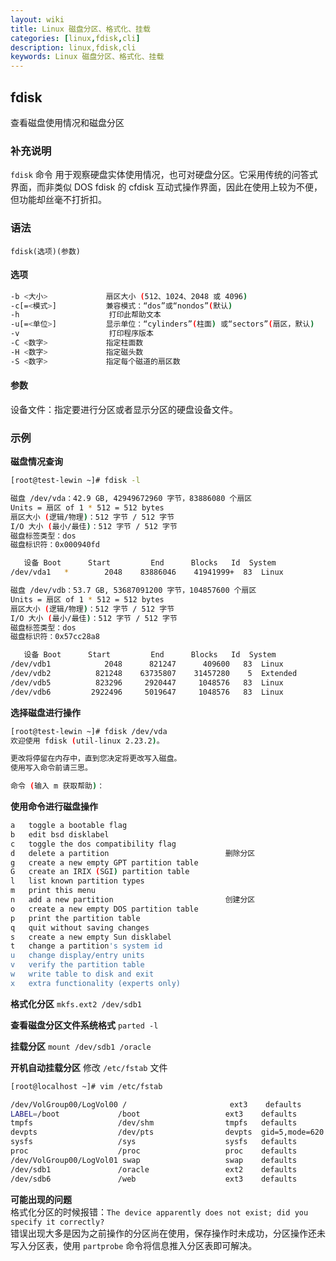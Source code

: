 ```yaml
---
layout: wiki
title: Linux 磁盘分区、格式化、挂载
categories: [linux,fdisk,cli]
description: linux,fdisk,cli
keywords: Linux 磁盘分区、格式化、挂载
---
```


## fdisk
查看磁盘使用情况和磁盘分区

### 补充说明
`fdisk` 命令 用于观察硬盘实体使用情况，也可对硬盘分区。它采用传统的问答式界面，而非类似 DOS fdisk 的 cfdisk 互动式操作界面，因此在使用上较为不便，但功能却丝毫不打折扣。

### 语法
`fdisk(选项)(参数)`

#### 选项
``` sh
-b <大小>             扇区大小 (512、1024、2048 或 4096)
-c[=<模式>]           兼容模式：“dos”或“nondos”(默认)
-h                    打印此帮助文本
-u[=<单位>]           显示单位：“cylinders”(柱面) 或“sectors”(扇区，默认)
-v                    打印程序版本
-C <数字>             指定柱面数
-H <数字>             指定磁头数
-S <数字>             指定每个磁道的扇区数
```

#### 参数
设备文件：指定要进行分区或者显示分区的硬盘设备文件。

### 示例
**磁盘情况查询**
``` sh
[root@test-lewin ~]# fdisk -l

磁盘 /dev/vda：42.9 GB, 42949672960 字节，83886080 个扇区
Units = 扇区 of 1 * 512 = 512 bytes
扇区大小 (逻辑/物理)：512 字节 / 512 字节
I/O 大小 (最小/最佳)：512 字节 / 512 字节
磁盘标签类型：dos
磁盘标识符：0x000940fd

   设备 Boot      Start         End      Blocks   Id  System
/dev/vda1   *        2048    83886046    41941999+  83  Linux

磁盘 /dev/vdb：53.7 GB, 53687091200 字节，104857600 个扇区
Units = 扇区 of 1 * 512 = 512 bytes
扇区大小 (逻辑/物理)：512 字节 / 512 字节
I/O 大小 (最小/最佳)：512 字节 / 512 字节
磁盘标签类型：dos
磁盘标识符：0x57cc28a8

   设备 Boot      Start         End      Blocks   Id  System
/dev/vdb1            2048      821247      409600   83  Linux
/dev/vdb2          821248    63735807    31457280    5  Extended
/dev/vdb5          823296     2920447     1048576   83  Linux
/dev/vdb6         2922496     5019647     1048576   83  Linux
```

**选择磁盘进行操作**
``` sh
[root@test-lewin ~]# fdisk /dev/vda
欢迎使用 fdisk (util-linux 2.23.2)。

更改将停留在内存中，直到您决定将更改写入磁盘。
使用写入命令前请三思。

命令 (输入 m 获取帮助)：
```

**使用命令进行磁盘操作**

``` sh
a   toggle a bootable flag
b   edit bsd disklabel
c   toggle the dos compatibility flag
d   delete a partition                          删除分区
g   create a new empty GPT partition table
G   create an IRIX (SGI) partition table
l   list known partition types
m   print this menu
n   add a new partition                         创建分区
o   create a new empty DOS partition table
p   print the partition table
q   quit without saving changes
s   create a new empty Sun disklabel
t   change a partition's system id
u   change display/entry units
v   verify the partition table
w   write table to disk and exit
x   extra functionality (experts only)
```

**格式化分区**
`mkfs.ext2 /dev/sdb1`

**查看磁盘分区文件系统格式**
`parted -l`

**挂载分区**
`mount /dev/sdb1 /oracle`

**开机自动挂载分区**
修改 `/etc/fstab` 文件

``` sh
[root@localhost ~]# vim /etc/fstab

/dev/VolGroup00/LogVol00 /                       ext3    defaults        1 1
LABEL=/boot             /boot                   ext3    defaults        1 2
tmpfs                   /dev/shm                tmpfs   defaults        0 0
devpts                  /dev/pts                devpts  gid=5,mode=620  0 0
sysfs                   /sys                    sysfs   defaults        0 0
proc                    /proc                   proc    defaults        0 0
/dev/VolGroup00/LogVol01 swap                   swap    defaults        0 0
/dev/sdb1               /oracle                 ext2    defaults        0 0
/dev/sdb6               /web                    ext3    defaults        0 0
```

**可能出现的问题**  
格式化分区的时候报错：`The device apparently does not exist; did you specify it correctly?`  
错误出现大多是因为之前操作的分区尚在使用，保存操作时未成功，分区操作还未写入分区表，使用 `partprobe` 命令将信息推入分区表即可解决。

